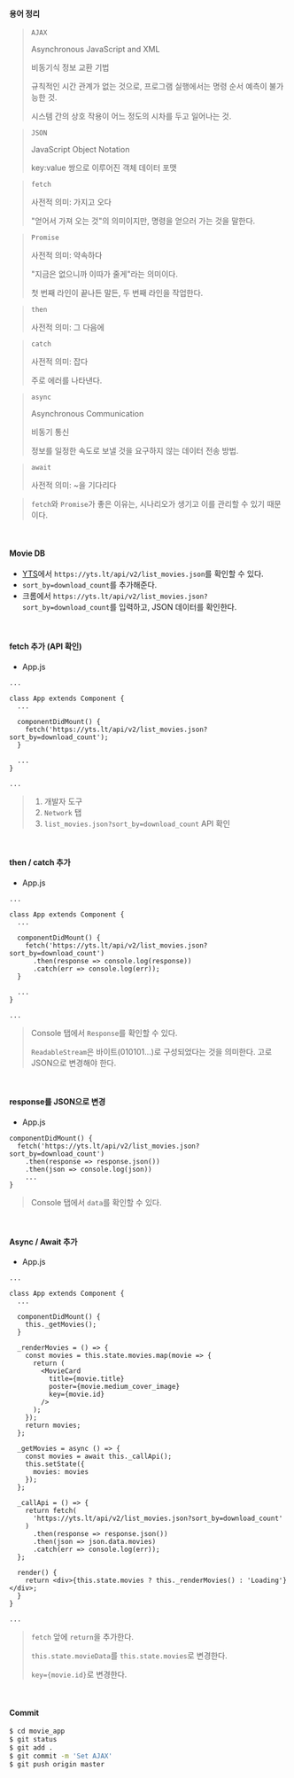 #### 용어 정리

> `AJAX`
>
> Asynchronous JavaScript and XML
>
> 비동기식 정보 교환 기법
>
> 규칙적인 시간 관계가 없는 것으로, 프로그램 실행에서는 명령 순서 예측이 불가능한 것.
>
> 시스템 간의 상호 작용이 어느 정도의 시차를 두고 일어나는 것.

> `JSON`
>
> JavaScript Object Notation
>
> key:value 쌍으로 이루어진 객체 데이터 포맷

> `fetch`
>
> 사전적 의미: 가지고 오다
>
> "얻어서 가져 오는 것"의 의미이지만, 명령을 얻으러 가는 것을 말한다.

> `Promise`
>
> 사전적 의미: 약속하다
>
> "지금은 없으니까 이따가 줄게"라는 의미이다.
>
> 첫 번째 라인이 끝나든 말든, 두 번째 라인을 작업한다.

> `then`
>
> 사전적 의미: 그 다음에

> `catch`
>
> 사전적 의미: 잡다
>
> 주로 에러를 나타낸다.

> `async`
>
> Asynchronous Communication
>
> 비동기 통신
>
> 정보를 일정한 속도로 보낼 것을 요구하지 않는 데이터 전송 방법.

> `await`
>
> 사전적 의미: ~을 기다리다

> `fetch`와 `Promise`가 좋은 이유는, 시나리오가 생기고 이를 관리할 수 있기 때문이다.

<br>

#### Movie DB

- [YTS](https://yts.lt/api)에서 `https://yts.lt/api/v2/list_movies.json`를 확인할 수 있다.
- `sort_by=download_count`를 추가해준다.
- 크롬에서 `https://yts.lt/api/v2/list_movies.json?sort_by=download_count`를 입력하고, JSON 데이터를 확인한다.

<br>

#### fetch 추가 (API 확인)

- App.js

```react
...

class App extends Component {
  ...

  componentDidMount() {
    fetch('https://yts.lt/api/v2/list_movies.json?sort_by=download_count');
  }

  ...
}

...
```

> 1. 개발자 도구
> 2. `Network` 탭
> 3. `list_movies.json?sort_by=download_count` API 확인

<br>

#### then / catch 추가

- App.js

```react
...

class App extends Component {
  ...

  componentDidMount() {
    fetch('https://yts.lt/api/v2/list_movies.json?sort_by=download_count')
      .then(response => console.log(response))
      .catch(err => console.log(err));
  }

  ...
}

...
```

> Console 탭에서 `Response`를 확인할 수 있다.
>
> `ReadableStream`은 바이트(010101…)로 구성되었다는 것을 의미한다. 고로 JSON으로 변경해야 한다.

<br>

#### response를 JSON으로 변경

- App.js

```react
componentDidMount() {
  fetch('https://yts.lt/api/v2/list_movies.json?sort_by=download_count')
  	.then(response => response.json())
  	.then(json => console.log(json))
  	...
}
```

> Console 탭에서 `data`를 확인할 수 있다.

<br>

#### Async / Await 추가

- App.js

```react
...

class App extends Component {
  ...

  componentDidMount() {
    this._getMovies();
  }

  _renderMovies = () => {
    const movies = this.state.movies.map(movie => {
      return (
        <MovieCard
          title={movie.title}
          poster={movie.medium_cover_image}
          key={movie.id}
        />
      );
    });
    return movies;
  };

  _getMovies = async () => {
    const movies = await this._callApi();
    this.setState({
      movies: movies
    });
  };

  _callApi = () => {
    return fetch(
      'https://yts.lt/api/v2/list_movies.json?sort_by=download_count'
    )
      .then(response => response.json())
      .then(json => json.data.movies)
      .catch(err => console.log(err));
  };

  render() {
    return <div>{this.state.movies ? this._renderMovies() : 'Loading'}</div>;
  }
}

...
```

> `fetch` 앞에 `return`을 추가한다.
>
> `this.state.movieData`를 `this.state.movies`로 변경한다.
>
> `key={movie.id}`로 변경한다.

<br>

#### Commit

```bash
$ cd movie_app
$ git status
$ git add .
$ git commit -m 'Set AJAX'
$ git push origin master
```

<br>

<br>